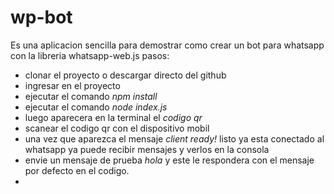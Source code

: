# wp-bot
Es una aplicacion sencilla para demostrar como crear un bot para whatsapp con la libreria whatsapp-web.js
pasos: 
- clonar el proyecto o descargar directo del github 
- ingresar en el proyecto 
- ejecutar el comando *npm install*
- ejecutar el comando *node index.js*
- luego aparecera en la terminal el *codigo qr*
- scanear el codigo qr con el dispositivo mobil
- una vez que aparezca el mensaje *client ready!* listo ya esta conectado al whatsapp ya puede recibir mensajes y verlos en la consola 
- envie un mensaje de prueba *hola* y este le respondera con el mensaje por defecto en el codigo. 
-
